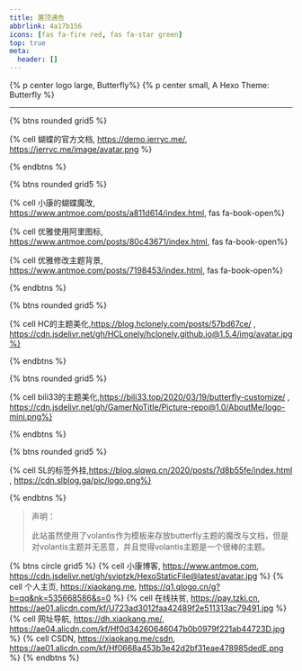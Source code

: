 ```yaml
---
title: 置顶通告
abbrlink: 4a17b156
icons: [fas fa-fire red, fas fa-star green]
top: true
meta:
  header: []
---
```


{% p center logo large, Butterfly%}
{% p center small, A Hexo Theme: Butterfly %}

---



{% btns rounded grid5 %}

{% cell 蝴蝶的官方文档, https://demo.jerryc.me/, https://jerryc.me/image/avatar.png %}

{% endbtns %}



{% btns rounded grid5 %}

{% cell 小康的蝴蝶魔改, https://www.antmoe.com/posts/a811d614/index.html, fas fa-book-open%}

{% cell 优雅使用阿里图标, https://www.antmoe.com/posts/80c43671/index.html, fas fa-book-open%}

{% cell 优雅修改主题背景, https://www.antmoe.com/posts/7198453/index.html, fas fa-book-open%}

{% endbtns %}



{% btns rounded grid5 %}

{% cell HC的主题美化,https://blog.hclonely.com/posts/57bd67ce/ , https://cdn.jsdelivr.net/gh/HCLonely/hclonely.github.io@1.5.4/img/avatar.jpg%}

{% endbtns %}



{% btns rounded grid5 %}

{% cell bili33的主题美化,https://bili33.top/2020/03/19/butterfly-customize/ , https://cdn.jsdelivr.net/gh/GamerNoTitle/Picture-repo@1.0/AboutMe/logo-mini.png%}

{% endbtns %}



{% btns rounded grid5 %}

{% cell SL的标签外挂,https://blog.slqwq.cn/2020/posts/7d8b55fe/index.html , https://cdn.slblog.ga/pic/logo.png%}

{% endbtns %}



<!--more-->

> 声明：
>
> 此站虽然使用了volantis作为模板来存放butterfly主题的魔改与文档，但是对volantis主题并无恶意，并且觉得volantis主题是一个很棒的主题。



{% btns circle grid5 %}
{% cell 小康博客, https://www.antmoe.com, https://cdn.jsdelivr.net/gh/sviptzk/HexoStaticFile@latest/avatar.jpg %}
{% cell 个人主页, https://xiaokang.me, https://q1.qlogo.cn/g?b=qq&nk=535668586&s=0 %}
{% cell 在线扶贫, https://pay.tzki.cn, https://ae01.alicdn.com/kf/U723ad3012faa42489f2e511313ac79491.jpg %}
{% cell 网址导航, https://dh.xiaokang.me/, https://ae04.alicdn.com/kf/Hf0d34260646047b0b0979f221ab44723D.jpg %}
{% cell CSDN, https://xiaokang.me/csdn, https://ae01.alicdn.com/kf/Hf0668a453b3e42d2bf31eae478985dedE.png %}
{% endbtns %}

